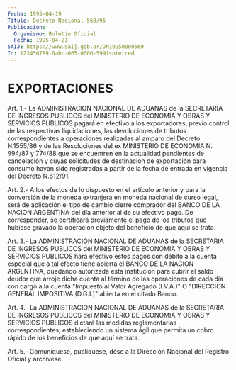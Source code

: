 ```yaml
---
Fecha: 1995-04-19
Título: Decreto Nacional 560/95
Publicación:
  Organismo: Boletín Oficial
  Fecha: 1995-04-21
SAIJ: https://www.saij.gob.ar/DN19950000560
Id: 123456789-0abc-065-0000-5991soterced
---
```

# EXPORTACIONES

<a id="1"></a>
Art. 1.- La ADMINISTRACION NACIONAL DE ADUANAS de la SECRETARIA DE  INGRESOS   PUBLICOS  del  MINISTERIO  DE  ECONOMIA  Y  OBRAS  Y SERVICIOS PUBLICOS  pagará  en  efectivo a los exportadores, previo control  de  las  respectivas liquidaciones,  las  devoluciones  de tributos correspondientes  a  operaciones  realizadas al amparo del Decreto  N.1555/86  y  de  las Resoluciones del  ex  MINISTERIO  DE ECONOMIA N. 994/87 y 774/88  que  se  encuentren  en  la actualidad pendientes  de  cancelación  y cuyas solicitudes de destinación  de exportación para consumo hayan  sido  registradas  a  partir  de la fecha de entrada en vigencia del Decreto N.612/91.

<a id="2"></a>
Art. 2.- A los efectos de lo dispuesto en el artículo anterior y para  la conversión de la moneda extranjera en moneda nacional de curso legal,  será de aplicación el tipo de cambio cierre comprador del  BANCO DE LA  NACION  ARGENTINA  del  día  anterior  al  de  su efectivo  pago. De corresponder, se certificará previamente el pago de  los tributos  que  hubiese  gravado  la  operación  objeto  del beneficio de que aquí se trata.

<a id="3"></a>
Art. 3.- La ADMINISTRACION NACIONAL DE ADUANAS de la SECRETARIA DE  INGRESOS   PUBLICOS  del  MINISTERIO  DE  ECONOMIA  Y  OBRAS  Y SERVICIOS PUBLICOS  hará  efectivo  estos  pagos  con  débito  a la cuenta  especial  que  a  tal  efecto  tiene abierta el BANCO DE LA NACION ARGENTINA, quedando autorizada esta  institución para cubrir el  saldo  deudor  que  arroje  dicha  cuenta  al  término  de  las operaciones  de cada día con cargo a la cuenta "Impuesto  al  Valor Agregado  (I.V.A.)"   O  "DIRECCION  GENERAL  IMPOSITIVA  (D.G.I.)" abierta en el citado Banco.

<a id="4"></a>
Art. 4.- La ADMINISTRACION NACIONAL DE ADUANAS de la SECRETARIA DE  INGRESOS   PUBLICOS  del  MINISTERIO  DE  ECONOMIA  Y  OBRAS  Y SERVICIOS PUBLICOS dictará las medidas reglamentarias correspondientes,  estableciendo  un  sistema  ágil  que permita un cobro rápido de los beneficios de que aquí se trata.

<a id="5"></a>
Art. 5.- Comuníquese, publíquese, dése a la Dirección Nacional del Registro Oficial y archívese.